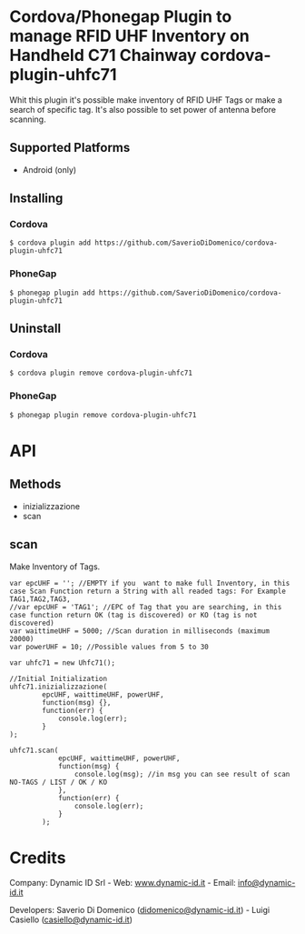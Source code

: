 # Cordova/Phonegap Plugin to manage RFID UHF Inventory on Handheld C71 Chainway cordova-plugin-uhfc71

Whit this plugin it's possible make inventory of RFID UHF Tags or make a search of specific tag.
It's also possible to set power of antenna before scanning.

## Supported Platforms
* Android (only)

## Installing

### Cordova

    $ cordova plugin add https://github.com/SaverioDiDomenico/cordova-plugin-uhfc71

### PhoneGap

    $ phonegap plugin add https://github.com/SaverioDiDomenico/cordova-plugin-uhfc71


## Uninstall

### Cordova

    $ cordova plugin remove cordova-plugin-uhfc71

### PhoneGap

    $ phonegap plugin remove cordova-plugin-uhfc71
    
# API

## Methods

- inizializzazione
- scan

## scan

Make Inventory of Tags.

    var epcUHF = ''; //EMPTY if you  want to make full Inventory, in this case Scan Function return a String with all readed tags: For Example TAG1,TAG2,TAG3,
    //var epcUHF = 'TAG1'; //EPC of Tag that you are searching, in this case function return OK (tag is discovered) or KO (tag is not discovered)
    var waittimeUHF = 5000; //Scan duration in milliseconds (maximum 20000)
    var powerUHF = 10; //Possible values from 5 to 30
    
    var uhfc71 = new Uhfc71();
    
    //Initial Initialization
    uhfc71.inizializzazione(
			epcUHF, waittimeUHF, powerUHF,
			function(msg) {},
			function(err) {
				console.log(err);
			}
	);
    
    uhfc71.scan(
                epcUHF, waittimeUHF, powerUHF,
                function(msg) {
                    console.log(msg); //in msg you can see result of scan NO-TAGS / LIST / OK / KO
                },
                function(err) {
                    console.log(err);
                }
            );


# Credits

Company: 
Dynamic ID Srl - Web: www.dynamic-id.it - Email: info@dynamic-id.it

Developers: 
Saverio Di Domenico (didomenico@dynamic-id.it) - Luigi Casiello (casiello@dynamic-id.it)




